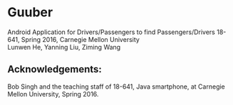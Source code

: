 # Guuber

Android Application for Drivers/Passengers to find Passengers/Drivers
18-641, Spring 2016, Carnegie Mellon University  
Lunwen He, Yanning Liu, Ziming Wang

Acknowledgements:
---------------------------------------------------------
Bob Singh and the teaching staff of 18-641, 
Java smartphone, at Carnegie Mellon University, Spring 2016.
